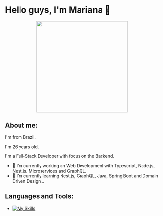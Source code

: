 # Hello guys, I'm Mariana 👋

<div align="center">
  <img src="https://media0.giphy.com/media/hpXdHPfFI5wTABdDx9/giphy.gif?cid=ecf05e479c3nmvpsux21lrz48l7nvey1h5i6nbusadcge3oo&rid=giphy.gif&ct=g" width="300"/>
</div>

## About me:

<p>I'm from Brazil.</p> 
<p>I'm 26 years old.</p>
<p>I'm a Full-Stack Developer with focus on the Backend.</p>

- 🔭 I’m currently working on Web Development with Typescript, Node.js, Nest.js, Microservices and GraphQL.
- 🌱 I’m currently learning Nest.js, GraphQL, Java, Spring Boot and Domain Driven Design...

## Languages and Tools:

- [![My Skills](https://skillicons.dev/icons?i=js,ts,nodejs,nestjs,express,html,css,angular,vue,java,spring,prisma,postgres,mysql,docker,jest,vitest,azure,aws)](https://skillicons.dev)
